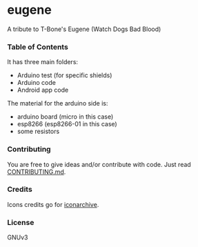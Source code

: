 # eugene
A tribute to T-Bone's Eugene (Watch Dogs Bad Blood)





### Table of Contents

It has three main folders:

* Arduino test (for specific shields)
* Arduino code
* Android app code

The material for the arduino side is:

* arduino board (micro in this case)
* esp8266 (esp8266-01 in this case)
* some resistors

### Contributing

You are free to give ideas and/or contribute with code. Just read [CONTRIBUTING.md](CONTRIBUTING.md).

### Credits

Icons credits go for [iconarchive](http://www.iconarchive.com).

### License

GNUv3